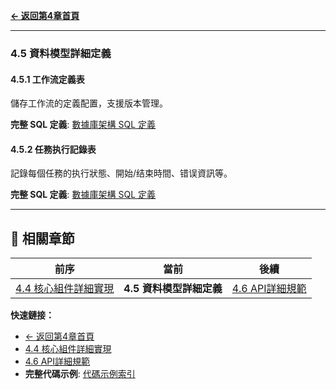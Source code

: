**[← 返回第4章首頁](ch4-index.md)**

---

### 4.5 資料模型詳細定義

#### 4.5.1 工作流定義表

儲存工作流的定義配置，支援版本管理。

**完整 SQL 定義**: [數據庫架構 SQL 定義](../ch4-code-examples/ch4-code-03-database-schema.md)

#### 4.5.2 任務执行記錄表

記錄每個任務的执行狀態、開始/结束時間、错误資訊等。

**完整 SQL 定義**: [數據庫架構 SQL 定義](../ch4-code-examples/ch4-code-03-database-schema.md)

---

## 📑 相關章節

| 前序 | 當前 | 後續 |
|-----|------|------|
| [4.4 核心組件詳細實現](ch4-4-核心組件詳細實現.md) | **4.5 資料模型詳細定義** | [4.6 API詳細規範](ch4-6-API詳細規範.md) |

**快速鏈接：**
- [← 返回第4章首頁](ch4-index.md)
- [4.4 核心組件詳細實現](ch4-4-核心組件詳細實現.md)
- [4.6 API詳細規範](ch4-6-API詳細規範.md)
- **完整代碼示例**: [代碼示例索引](../ch4-code-examples/)
